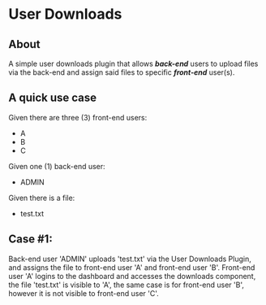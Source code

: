 # User Downloads
## About
A simple user downloads plugin that allows **_back-end_** users to upload files via the back-end and assign said files to specific **_front-end_** user(s).

## A quick use case
Given there are three (3) front-end users:
- A
- B
- C

Given one (1) back-end user:
- ADMIN

Given there is a file:
- test.txt

## Case #1:
Back-end user 'ADMIN' uploads 'test.txt' via the User Downloads Plugin, and assigns the file to front-end user 'A' and front-end user 'B'. Front-end user 'A' logins to the dashboard and accesses the downloads component, the file 'test.txt' is visible to 'A', the same case is for front-end user 'B', however it is not visible to front-end user 'C'.